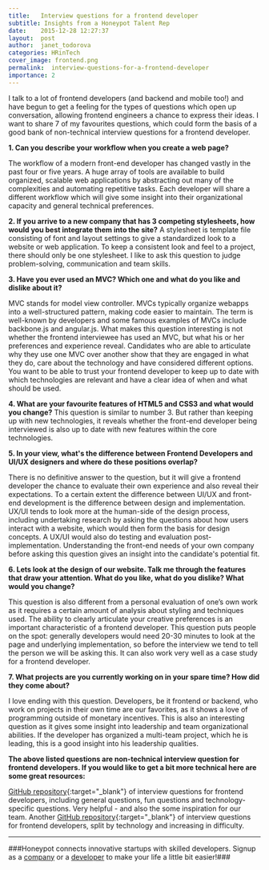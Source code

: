 ```yaml
---
title:   Interview questions for a frontend developer
subtitle: Insights from a Honeypot Talent Rep
date:    2015-12-28 12:27:37
layout:  post
author:  janet_todorova
categories: HRinTech
cover_image: frontend.png
permalink:  interview-questions-for-a-frontend-developer
importance: 2
---
```


I talk to a lot of frontend developers (and backend and mobile too!) and have begun to get a feeling for the types of questions which open up conversation, allowing frontend engineers a chance to express their ideas. I want to share 7 of my favourites questions, which could form the basis of a good bank of non-technical interview questions for a frontend developer.

**1. Can you describe your workflow when you create a web page?**

The workflow of a modern front-end developer has changed vastly in the past four or five years. A huge array of tools are available to build organized, scalable web applications by abstracting out many of the complexities and automating repetitive tasks. Each developer will share a different workflow which will give some insight into their organizational capacity and general technical preferences. 

**2. If you arrive to a new company that has 3 competing stylesheets, how would you best integrate them into the site?**
A stylesheet is template file consisting of font and layout settings to give a standardized look to a website or web application. To keep a consistent look and feel to a project, there should only be one stylesheet. I like to ask this question to judge problem-solving, communication and team skills. 

**3. Have you ever used an MVC? Which one and what do you like and dislike about it?**

MVC stands for model view controller. MVCs typically organize webapps into a well-structured pattern, making code easier to maintain. The term is well-known by developers and some famous examples of MVCs include backbone.js and angular.js. What makes this question interesting is not whether the frontend interviewee has used an MVC, but what his or her preferences and experience reveal. Candidates who are able to articulate why they use one MVC over another show that they are engaged in what they do, care about the technology and have considered different options. You want to be able to trust your frontend developer to keep up to date with which technologies are relevant and have a clear idea of when and what should be used. 

**4. What are your favourite features of HTML5 and CSS3 and what would you change?**
This question is similar to number 3. But rather than keeping up with new technologies, it reveals whether the front-end developer being interviewed is also up to date with new features within the core technologies.

**5. In your view, what's the difference between Frontend Developers and UI/UX designers and where do these positions overlap?**

There is no definitive answer to the question, but it will give a frontend developer the chance to evaluate their own experience and also reveal their expectations. To a certain extent the difference between UI/UX and front-end development is the difference between design and implementation. UX/UI tends to look more at the human-side of the design process, including undertaking research by asking the questions about how users interact with a website, which would then form the basis for design concepts. A UX/UI would also do testing and evaluation post-implementation. Understanding the front-end needs of your own company before asking this question gives an insight into the candidate's potential fit. 

**6. Lets look at the design of our website. Talk me through the features that draw your attention. What do you like, what do you dislike? What would you change?**

This question is also different from a personal evaluation of one’s own work as it requires a certain amount of analysis about styling and techniques used. The ability to clearly articulate your creative preferences is an important characteristic of a frontend developer. This question puts people on the spot: generally developers would need 20-30 minutes to look at the page and underlying implementation, so before the interview we tend to tell the person we will be asking this. It can also work very well as a case study for a frontend developer. 

**7. What projects are you currently working on in your spare time? How did they come about?**

I love ending with this question. Developers, be it frontend or backend, who work on projects in their own time are our favorites, as it shows a love of programming outside of monetary incentives. This is also an interesting question as it gives some insight into leadership and team organizational abilities. If the developer has organized a multi-team project, which he is leading, this is a good insight into his leadership qualities. 

**The above listed questions are non-technical interview question for frontend developers. If you would like to get a bit more technical here are some great resources:**

[GitHub repository][1]{:target="_blank"} of interview questions for frontend developers, including general questions, fun questions and technology-specific questions. Very helpful - and also the some inspiration for our team.
Another [GitHub repository][2]{:target="_blank"} of interview questions for frontend developers, split by technology and increasing in difficulty. 

***

###Honeypot connects innovative startups with skilled developers. Signup as a [company][3] or a [developer][4] to make your life a little bit easier!###

[1]: https://github.com/h5bp/Front-end-Developer-Interview-Questions  
[2]: https://github.com/khan4019/front-end-Interview-Questions
[3]: https://www.honeypot.io/invite_requests/new?source=blogfe
[4]: https://www.honeypot.io/invite_requests/new?invitation_type=company 